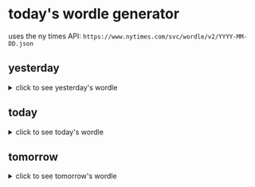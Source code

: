 # today's wordle generator

uses the ny times API: `https://www.nytimes.com/svc/wordle/v2/YYYY-MM-DD.json`

## yesterday

<details>
    <summary>click to see yesterday's wordle</summary>

    scrub

</details>

## today

<details>
    <summary>click to see today's wordle</summary>

    amiss

</details>

## tomorrow

<details>
    <summary>click to see tomorrow's wordle</summary>

    exact

</details>
